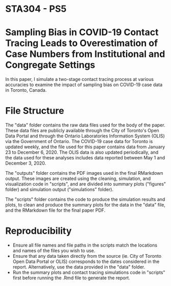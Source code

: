 # STA304 - PS5

# Sampling Bias in COVID-19 Contact Tracing Leads to Overestimation of Case Numbers from Institutional and Congregate Settings
In this paper, I simulate a two-stage contact tracing process at various accuracies to examine the impact of sampling bias on COVID-19 case data in Toronto, Canada.

# File Structure
The "data" folder contains the raw data files used for the body of the paper. These data files are publicly available through the City of Toronto's Open Data Portal and through the Ontario Laboratories Information System (OLIS) via the Government of Ontario. The COVID-19 case data for Toronto is updated weekly, and the file used for this paper contains data from January 23 to December 6, 2020. The OLIS data is also updated periodically, and the data used for these analyses includes data reported between May 1 and December 3, 2020.

The "outputs" folder contains the PDF images used in the final RMarkdown output. These images are created using the cleaning, simulation, and visualization code in "scripts", and are divided into summary plots ("figures" folder) and simulation output ("simulations" folder).

The "scripts" folder contains the code to produce the simulation results and plots, to clean and produce the summary plots for the data in the "data" file, and the RMarkdown file for the final paper PDF.

# Reproducibility
- Ensure all file names and file paths in the scripts match the locations and names of the files you wish to use.
- Ensure that any data taken directly from the source (ie. City of Toronto Open Data Portal or OLIS) corresponds to the dates considered in the report. Alternatively, use the data provided in the "data" folder.
- Run the summary plots and contact tracing simulations code in "scripts" first before running the .Rmd file to generate the report.
